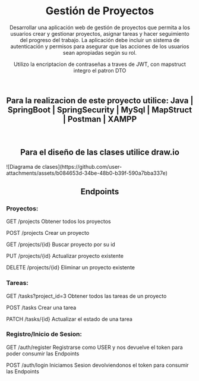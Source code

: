 <h1 align="center"> Gestión de Proyectos</h1>

<p align="center">Desarrollar una aplicación web de gestión de proyectos que permita a los usuarios crear y gestionar proyectos, asignar tareas y hacer seguimiento del progreso del trabajo. La aplicación debe incluir un sistema de autenticación y permisos para asegurar que las acciones de los usuarios sean apropiadas según su rol.<p>
<p align="center">Utilizo la encriptacion de contraseñas a traves de JWT, con mapstruct integro el patron DTO</p>
  
<br/>
<h2 align="center"> Para la realizacion de este proyecto utilice: Java | SpringBoot | SpringSecurity | MySql | MapStruct | Postman | XAMPP</h2>
<br/>
<h2 align="center">Para el diseño de las clases utilice draw.io</h2>
![Diagrama de clases](https://github.com/user-attachments/assets/b084653d-34be-48b0-b39f-590a7bba337e)
<br/>
<h2 align="center">Endpoints</h2>
<h3>Proyectos:</h3>
<p>GET /projects Obtener todos los proyectos</p>
<p>POST /projects Crear un proyecto</p>
<p>GET /projects/{id} Buscar proyecto por su id</p>
<p>PUT /projects/{id} Actualizar proyecto existente</p>
<p>DELETE /projects/{id} Eliminar un proyecto existente</p>
<h3>Tareas:</h3>
<p>GET /tasks?project_id=3 Obtener todos las tareas de un proyecto</p>
<p>POST /tasks Crear una tarea</p>
<p>PATCH /tasks/{id} Actualizar el estado de una tarea</p>
<h3>Registro/Inicio de Sesion:</h3>
<p>GET /auth/register Registrarse como USER y nos devuelve el token para poder consumir las Endpoints</p>
<p>POST /auth/login Iniciamos Sesion devolviendonos el token para consumir las Endpoints</p>





